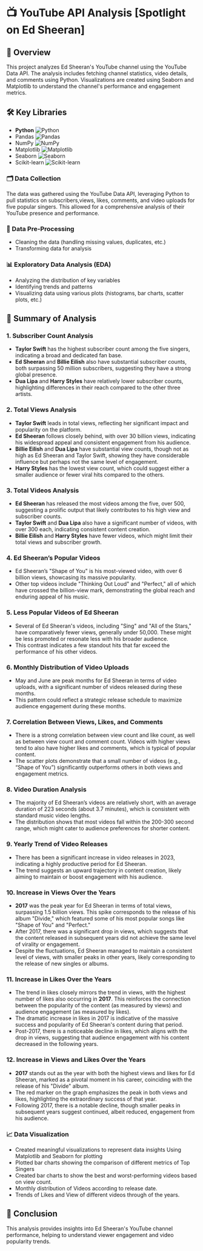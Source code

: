 # 📺 YouTube API Analysis  [Spotlight on Ed Sheeran]

## 📖 Overview
This project analyzes Ed Sheeran's YouTube channel using the YouTube Data API. The analysis includes fetching channel statistics, video details, and comments using Python. Visualizations are created using Seaborn and Matplotlib to understand the channel's performance and engagement metrics.

## 🛠 Key Libraries
  - **Python** ![Python](https://img.shields.io/badge/-Python-3776AB?style=flat-square&logo=python&logoColor=white)
  - Pandas ![Pandas](https://img.shields.io/badge/-Pandas-150458?style=flat-square&logo=pandas&logoColor=white)
  - NumPy ![NumPy](https://img.shields.io/badge/-NumPy-013243?style=flat-square&logo=numpy&logoColor=white)
  - Matplotlib ![Matplotlib](https://img.shields.io/badge/-Matplotlib-013243?style=flat-square&logo=matplotlib&logoColor=white)
  - Seaborn ![Seaborn](https://img.shields.io/badge/-Seaborn-3776AB?style=flat-square&logo=python&logoColor=white)
  - Scikit-learn ![Scikit-learn](https://img.shields.io/badge/-Scikit%20Learn-F7931E?style=flat-square&logo=scikit-learn&logoColor=white)

### 🗂️ Data Collection
The data was gathered using the YouTube Data API, leveraging Python to pull statistics on subscribers,views, likes, comments, and video uploads for five popular singers. This allowed for a comprehensive analysis of their YouTube presence and performance.

### 🔄 Data Pre-Processing
- Cleaning the data (handling missing values, duplicates, etc.)
- Transforming data for analysis

### 📊 Exploratory Data Analysis (EDA)
- Analyzing the distribution of key variables
- Identifying trends and patterns
- Visualizing data using various plots (histograms, bar charts, scatter plots, etc.)
## 📝 Summary of Analysis
### 1. Subscriber Count Analysis
- **Taylor Swift** has the highest subscriber count among the five singers, indicating a broad and dedicated fan base.
- **Ed Sheeran** and **Billie Eilish** also have substantial subscriber counts, both surpassing 50 million subscribers, suggesting they have a strong global presence.
- **Dua Lipa** and **Harry Styles** have relatively lower subscriber counts, highlighting differences in their reach compared to the other three artists.

### 2. Total Views Analysis
- **Taylor Swift** leads in total views, reflecting her significant impact and popularity on the platform.
- **Ed Sheeran** follows closely behind, with over 30 billion views, indicating his widespread appeal and consistent engagement from his audience.
- **Billie Eilish** and **Dua Lipa** have substantial view counts, though not as high as Ed Sheeran and Taylor Swift, showing they have considerable influence but perhaps not the same level of engagement.
- **Harry Styles** has the lowest view count, which could suggest either a smaller audience or fewer viral hits compared to the others.

### 3. Total Videos Analysis
- **Ed Sheeran** has released the most videos among the five, over 500, suggesting a prolific output that likely contributes to his high view and subscriber counts.
- **Taylor Swift** and **Dua Lipa** also have a significant number of videos, with over 300 each, indicating consistent content creation.
- **Billie Eilish** and **Harry Styles** have fewer videos, which might limit their total views and subscriber growth.

### 4. Ed Sheeran’s Popular Videos
- Ed Sheeran’s "Shape of You" is his most-viewed video, with over 6 billion views, showcasing its massive popularity.
- Other top videos include "Thinking Out Loud" and "Perfect," all of which have crossed the billion-view mark, demonstrating the global reach and enduring appeal of his music.

### 5. Less Popular Videos of Ed Sheeran
- Several of Ed Sheeran's videos, including "Sing" and "All of the Stars," have comparatively fewer views, generally under 50,000. These might be less promoted or resonate less with his broader audience.
- This contrast indicates a few standout hits that far exceed the performance of his other videos.

### 6. Monthly Distribution of Video Uploads
- May and June are peak months for Ed Sheeran in terms of video uploads, with a significant number of videos released during these months.
- This pattern could reflect a strategic release schedule to maximize audience engagement during these months.

### 7. Correlation Between Views, Likes, and Comments
- There is a strong correlation between view count and like count, as well as between view count and comment count. Videos with higher views tend to also have higher likes and comments, which is typical of popular content.
- The scatter plots demonstrate that a small number of videos (e.g., “Shape of You”) significantly outperforms others in both views and engagement metrics.

### 8. Video Duration Analysis
- The majority of Ed Sheeran’s videos are relatively short, with an average duration of 223 seconds (about 3.7 minutes), which is consistent with standard music video lengths.
- The distribution shows that most videos fall within the 200-300 second range, which might cater to audience preferences for shorter content.

### 9. Yearly Trend of Video Releases
- There has been a significant increase in video releases in 2023, indicating a highly productive period for Ed Sheeran.
- The trend suggests an upward trajectory in content creation, likely aiming to maintain or boost engagement with his audience.

### 10. Increase in Views Over the Years
- **2017** was the peak year for Ed Sheeran in terms of total views, surpassing 1.5 billion views. This spike corresponds to the release of his album "Divide," which featured some of his most popular songs like "Shape of You" and "Perfect."
- After 2017, there was a significant drop in views, which suggests that the content released in subsequent years did not achieve the same level of virality or engagement.
- Despite the fluctuations, Ed Sheeran managed to maintain a consistent level of views, with smaller peaks in other years, likely corresponding to the release of new singles or albums.

### 11. Increase in Likes Over the Years
- The trend in likes closely mirrors the trend in views, with the highest number of likes also occurring in **2017**. This reinforces the connection between the popularity of the content (as measured by views) and audience engagement (as measured by likes).
- The dramatic increase in likes in 2017 is indicative of the massive success and popularity of Ed Sheeran's content during that period.
- Post-2017, there is a noticeable decline in likes, which aligns with the drop in views, suggesting that audience engagement with his content decreased in the following years.

### 12. Increase in Views and Likes Over the Years
- **2017** stands out as the year with both the highest views and likes for Ed Sheeran, marked as a pivotal moment in his career, coinciding with the release of his "Divide" album.
- The red marker on the graph emphasizes the peak in both views and likes, highlighting the extraordinary success of that year.
- Following 2017, there is a notable decline, though smaller peaks in subsequent years suggest continued, albeit reduced, engagement from his audience.

### 📈 Data Visualization
- Created meaningful visualizations to represent data insights Using Matplotlib and Seaborn for plotting
- Plotted bar charts showing the comparison of different metrics of Top Singers
- Created bar charts to show the best and worst-performing videos based on view count.
- Monthly distribution of Videos according to release date.
- Trends of Likes and View of different videos through of the years.

## 📌 Conclusion
This analysis provides insights into Ed Sheeran's YouTube channel performance, helping to understand viewer engagement and video popularity trends.


